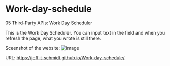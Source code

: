 # Work-day-schedule
05 Third-Party APIs: Work Day Scheduler

This is the Work Day Scheduler. You can input text in the field and when you refresh the page, what you wrote is still there.

Sceenshot of the website:
![image](https://user-images.githubusercontent.com/101135703/162333627-e39b1b24-a7f0-4c3e-8f46-35a97a559f0e.png)

URL: https://jeff-t-schmidt.github.io/Work-day-schedule/
